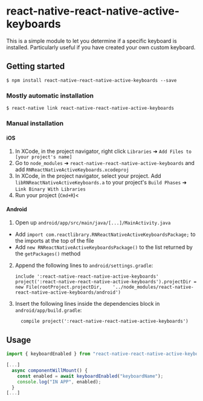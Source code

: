 # react-native-react-native-active-keyboards

This is a simple module to let you determine if a specific keyboard is installed. Particularly useful if you have created your own custom keyboard.

## Getting started

`$ npm install react-native-react-native-active-keyboards --save`

### Mostly automatic installation

`$ react-native link react-native-react-native-active-keyboards`

### Manual installation

#### iOS

1.  In XCode, in the project navigator, right click `Libraries` ➜ `Add Files to [your project's name]`
2.  Go to `node_modules` ➜ `react-native-react-native-active-keyboards` and add `RNReactNativeActiveKeyboards.xcodeproj`
3.  In XCode, in the project navigator, select your project. Add `libRNReactNativeActiveKeyboards.a` to your project's `Build Phases` ➜ `Link Binary With Libraries`
4.  Run your project (`Cmd+R`)<

#### Android

1.  Open up `android/app/src/main/java/[...]/MainActivity.java`

* Add `import com.reactlibrary.RNReactNativeActiveKeyboardsPackage;` to the imports at the top of the file
* Add `new RNReactNativeActiveKeyboardsPackage()` to the list returned by the `getPackages()` method

2.  Append the following lines to `android/settings.gradle`:
    ```
    include ':react-native-react-native-active-keyboards'
    project(':react-native-react-native-active-keyboards').projectDir = new File(rootProject.projectDir, 	'../node_modules/react-native-react-native-active-keyboards/android')
    ```
3.  Insert the following lines inside the dependencies block in `android/app/build.gradle`:
    ```
      compile project(':react-native-react-native-active-keyboards')
    ```

## Usage

```javascript
import { keyboardEnabled } from "react-native-react-native-active-keyboards";

[...]
  async componentWillMount() {
    const enabled = await keyboardEnabled("keyboardName");
    console.log("IN APP", enabled);
  }
[...]
```
